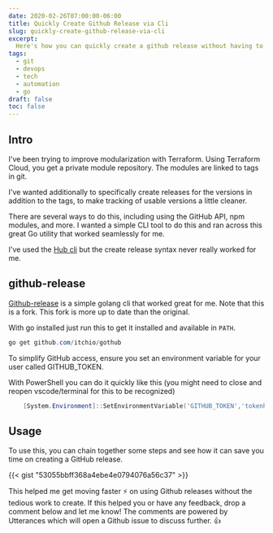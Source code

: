```yaml
---
date: 2020-02-26T07:00:00-06:00
title: Quickly Create Github Release via Cli
slug: quickly-create-github-release-via-cli
excerpt:
  Here's how you can quickly create a github release without having to go through the web interface
tags:
  - git
  - devops
  - tech
  - automation
  - go
draft: false
toc: false
---
```


## Intro

I've been trying to improve modularization with Terraform.
Using Terraform Cloud, you get a private module repository.
The modules are linked to tags in git.

I've wanted additionally to specifically create releases for the versions in addition to the tags, to make tracking of usable versions a little cleaner.

There are several ways to do this, including using the GitHub API, npm modules, and more.
I wanted a simple CLI tool to do this and ran across this great Go utility that worked seamlessly for me.

I've used the [Hub cli](http://bit.ly/2w1fZYu) but the create release syntax never really worked for me.

## github-release

[Github-release](http://bit.ly/32qoDM9) is a simple golang cli that worked great for me.
Note that this is a fork.
This fork is more up to date than the original.

With go installed just run this to get it installed and available in `PATH`.

```powershell
go get github.com/itchio/gothub
```

To simplify GitHub access, ensure you set an environment variable for your user called GITHUB_TOKEN.

With PowerShell you can do it quickly like this (you might need to close and reopen vscode/terminal for this to be recognized)

```powershell
    [System.Environment]::SetEnvironmentVariable('GITHUB_TOKEN','tokenhere','User')
```

## Usage

To use this, you can chain together some steps and see how it can save you time on creating a GitHub release.

{{< gist "53055bbff368a4ebe4e0794076a56c37" >}}

This helped me get moving faster ⚡ on using Github releases without the tedious work to create.
If this helped you or have any feedback, drop a comment below and let me know!
The comments are powered by Utterances which will open a Github issue to discuss further. 👍
